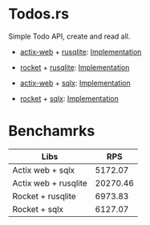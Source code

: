 # Todos.rs
Simple Todo API, create and read all.

- [actix-web](https://actix.rs/) + [rusqlite](https://github.com/rusqlite/rusqlite): [Implementation](https://github.com/amirrezaask/todos.rs/tree/actix-web-rusqlite)
- [rocket](https://rocket.rs/) + [rusqlite](https://github.com/rusqlite/rusqlite): [Implementation](https://github.com/amirrezaask/todos.rs/tree/rocket-rusqlite)

- [actix-web](https://actix.rs/) + [sqlx](https://github.com/launchbadge/sqlx): [Implementation](https://github.com/amirrezaask/todos.rs/tree/actix-web-sqlx)
- [rocket](https://rocket.rs/) + [sqlx](https://github.com/launchbadge/sqlx): [Implementation](https://github.com/amirrezaask/todos.rs/tree/rocket-sqlx)


# Benchamrks
| Libs          | RPS             
| ------------- | -------------
| Actix web + sqlx      | 5172.07
| Actix web + rusqlite      | 20270.46 
| Rocket + rusqlite | 6973.83
| Rocket + sqlx | 6127.07
